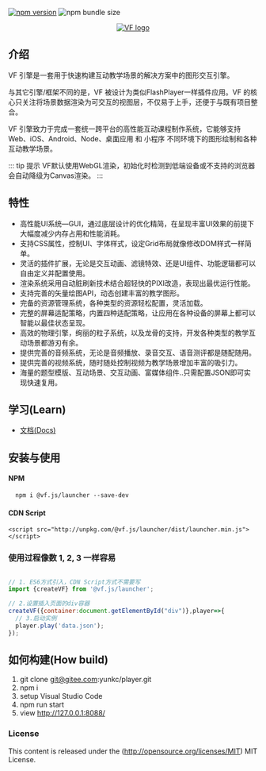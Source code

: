 [![npm version](https://badge.fury.io/js/%40vf.js%2Flauncher.svg)](https://badge.fury.io/js/%40vf.js%2Flauncher)
![npm bundle size](https://img.shields.io/bundlephobia/minzip/%40vf.js%2Flauncher)

<p align="center"><a href="https://yunkc.gitee.io/docs/" target="_blank" rel="noopener noreferrer"><img src="https://yunkc.gitee.io/docs/logo_x3.png" alt="VF logo"></a></p>

## 介绍

VF 引擎是一套用于快速构建互动教学场景的解决方案中的图形交互引擎。

与其它引擎/框架不同的是，VF 被设计为类似FlashPlayer一样插件应用。VF 的核心只关注将场景数据渲染为可交互的视图层，不仅易于上手，还便于与既有项目整合。

VF 引擎致力于完成一套统一跨平台的高性能互动课程制作系统，它能够支持 Web、iOS、Android、Node、桌面应用 和 小程序 不同环境下的图形绘制和各种互动教学场景。

::: tip 提示
VF默认使用WebGL渲染，初始化时检测到低端设备或不支持的浏览器会自动降级为Canvas渲染。
:::

## 特性 <Badge text="Beta"/>
- 高性能UI系统—GUI，通过底层设计的优化精简，在呈现丰富UI效果的前提下大幅度减少内存占用和性能消耗。
- 支持CSS属性，控制UI、字体样式，设定Grid布局就像修改DOM样式一样简单。
- 灵活的插件扩展，无论是交互动画、滤镜特效、还是UI组件、功能逻辑都可以自由定义并配置使用。
- 渲染系统采用自动脏刷新技术结合超轻快的PIXI改造，表现出最优运行性能。
- 支持完善的矢量绘图API，动态创建丰富的教学图形。
- 完备的资源管理系统，各种类型的资源轻松配置，灵活加载。
- 完整的屏幕适配策略，内置四种适配策略，让应用在各种设备的屏幕上都可以智能以最佳状态呈现。
- 高效的物理引擎，绚丽的粒子系统，以及龙骨的支持，开发各种类型的教学互动场景都游刃有余。
- 提供完善的音频系统，无论是音频播放、录音交互、语音测评都是随配随用。
- 提供完善的视频系统，随时随处控制视频为教学场景增加丰富的吸引力。
- 海量的题型模版、互动场景、交互动画、富媒体组件..只需配置JSON即可实现快速复用。


## 学习(Learn) 

* [文档(Docs)](https://yunkc.gitee.io/docs/)


## 安装与使用

#### NPM
```
  npm i @vf.js/launcher --save-dev
```

#### CDN Script
```
<script src="http://unpkg.com/@vf.js/launcher/dist/launcher.min.js"></script>
```

### 使用过程像数 1, 2, 3 一样容易

``` js {10}

// 1. ES6方式引入，CDN Script方式不需要写
import {createVF} from '@vf.js/launcher';

// 2.设置插入页面的div容器
createVF({container:document.getElementById("div")},player=>{
  // 3.启动实例
  player.play('data.json');
});

```

## 如何构建(How build)

1. git clone git@gitee.com:yunkc/player.git
1. npm i
1. setup Visual Studio Code
1. npm run start
1. view http://127.0.0.1:8088/

### License

This content is released under the (http://opensource.org/licenses/MIT) MIT License.

